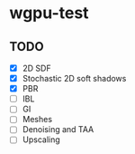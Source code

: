 # wgpu-test

## TODO
- [x] 2D SDF
- [x] Stochastic 2D soft shadows
- [x] PBR
- [ ] IBL
- [ ] GI
- [ ] Meshes
- [ ] Denoising and TAA
- [ ] Upscaling
